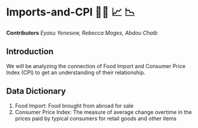 # Imports-and-CPI 🥝🥩 📈 📉
**Contributors**
  *Eyasu Yenesew, Rebecca Moges, Abdou Chaib*
  ## Introduction ##
  We will be analyzing the connection of Food Import and Consumer Price Index (CPI) to get an understanding of their relationship.
## Data Dictionary ## 
1. Food Import: Food brought from abroad for sale
2. Consumer Price Index: The measure of average change overtime in the prices paid by typical consumers for retail goods and other items
